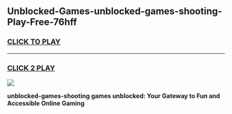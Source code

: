 
## Unblocked-Games-unblocked-games-shooting-Play-Free-76hff
<h3>
<a href="https://premium76.site?title=unblocked-games-shooting&ref=17A">CLICK TO PLAY</a></h3>
<hr>

<h3>
<a href="https://premium76.site?title=unblocked-games-shooting&ref=17A">CLICK 2 PLAY</a>
  
</h3>

<a href="https://premium76.site?title=unblocked-games-shooting&ref=17A"><img src="https://clearcache.store/games.png"></a>


**unblocked-games-shooting games unblocked: Your Gateway to Fun and Accessible Online Gaming**
